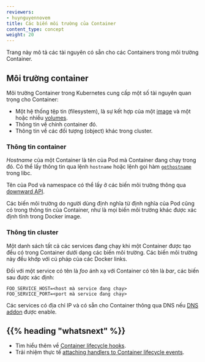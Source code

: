 ```yaml
---
reviewers:
- huynguyennovem
title: Các biến môi trường của Container
content_type: concept
weight: 20
---
```


<!-- overview -->

Trang này mô tả các tài nguyên có sẵn cho các Containers trong môi trường Container. 




<!-- body -->

## Môi trường container

Môi trường Container trong Kubernetes cung cấp một số tài nguyên quan trọng cho Container:

* Một hệ thống tệp tin (filesystem), là sự kết hợp của một [image](/docs/concepts/containers/images/) và một hoặc nhiều [volumes](/docs/concepts/storage/volumes/).
* Thông tin về chính container đó.
* Thông tin về các đối tượng (object) khác trong cluster.

### Thông tin container

*Hostname* của một Container là tên của Pod mà Container đang chạy trong đó.
Có thể lấy thông tin qua lệnh `hostname` hoặc lệnh gọi hàm
[`gethostname`](http://man7.org/linux/man-pages/man2/gethostname.2.html)
trong libc.

Tên của Pod và namespace có thể lấy ở các biến môi trường thông qua
[downward API](/docs/tasks/inject-data-application/downward-api-volume-expose-pod-information/).

Các biến môi trường do người dùng định nghĩa từ định nghĩa của Pod cũng có trong thông tin của Container,
như là mọi biến môi trường khác được xác định tĩnh trong Docker image.

### Thông tin cluster

Một danh sách tất cả các services đang chạy khi một Container được tạo đều có trong Container dưới dạng các biến môi trường.
Các biến môi trường này đều khớp với cú pháp của các Docker links.

Đối với một service có tên là *foo* ánh xạ với Container có tên là *bar*,
các biến sau được xác định:

```shell
FOO_SERVICE_HOST=<host mà service đang chạy>
FOO_SERVICE_PORT=<port mà service đang chạy>
```

Các services có địa chỉ IP và có sẵn cho Container thông qua DNS 
nếu [DNS addon](http://releases.k8s.io/master/cluster/addons/dns/) được enable. 



## {{% heading "whatsnext" %}}


* Tìm hiểu thêm về [Container lifecycle hooks](/docs/concepts/containers/container-lifecycle-hooks/).
* Trải nhiệm thực tế
  [attaching handlers to Container lifecycle events](/docs/tasks/configure-pod-container/attach-handler-lifecycle-event/).


